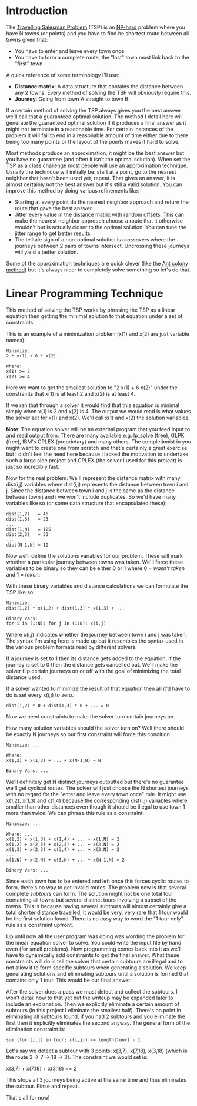 # Introduction

The [Travelling Salesman Problem](http://en.wikipedia.org/wiki/Travelling_salesman_problem) (TSP) is an [NP-hard](http://www.quora.com/What-are-P-NP-NP-complete-and-NP-hard) problem where you have N towns (or points) and you have to find he shortest route between all towns given that:

*   You have to enter and leave every town once
*   You have to form a complete route, the "last" town must link back to the "first" town

A quick reference of some terminology I'll use:
*   **Distance matrix**: A data structure that contains the distance between any 2 towns. Every method of solving the TSP will obviously require this.
*   **Journey**: Going from town A straight to town B.

If a certain method of solving the TSP always gives you the best answer we'll call that a guaranteed optimal solution. The method I detail here will generate the guaranteed optimal solution if it produces a final answer as it might not terminate in a reasonable time. For certain instances of the problem it will fail to end in a reasonable amount of time either due to there being too many points or the layout of the points makes it hard to solve.

Most methods produce an approximation, it might be the best answer but you have no guarantee (and often it isn't the optimal solution). When set the TSP as a class challenge most people will use an approximation technique. Usually the technique will initially be: start at a point, go to the nearest neighbor that hasn't been used yet, repeat. That gives an answer, it is almost certainly not the best answer but it's still a valid solution. You can improve this method by doing various refinements like:

*   Starting at every point do the nearest neighbor approach and return the route that gave the best answer
*   Jitter every value in the distance matrix with random offsets. This can make the nearest neighbor approach choose a route that it otherwise wouldn't but is actually closer to the optimal solution. You can tune the jitter range to get better results.
*   The telltale sign of a non-optimal solution is *crossovers* where the journeys between 2 pairs of towns intersect. Uncrossing these journeys will yield a better solution.

Some of the approximation techniques are quick clever (like the [Ant colony method](http://en.wikipedia.org/wiki/Travelling_salesman_problem#Ant_colony_optimization)) but it's always nicer to completely solve something so let's do that.

# Linear Programming Technique

This method of solving the TSP works by phrasing the TSP as a linear equation then getting the minimal solution to that equation under a set of constraints.

This is an example of a minimization problem (x(1) and x(2) are just variable names):  
    
    Minimize:
    2 * x(1) + 6 * x(2)
    
    Where:
    x(1) >= 2
    x(2) >= 4

Here we want to get the smallest solution to "2 x(1) + 6 x(2)" under the constraints that x(1) is at least 2 and x(2) is at least 4.

If we ran that through a solver it would find that this equation is minimal simply when x(1) is 2 and x(2) is 4. The output we would read is what values the solver set for x(1) and x(2). We'll call x(1) and x(2) the solution variables.

**Note**: The equation solver will be an external program that you feed input to and read output from. There are many available e.g. lp_solve (free), GLPK (free), IBM's CPLEX (proprietary) and many others. The completionist in you might want to create one from scratch and that's certainly a great exercise but I didn't feel the need here because I lacked the motivation to undertake such a large side project and CPLEX (the solver I used for this project) is just so incredibly fast.

Now for the real problem. We'll represent the distance matrix with many dist(i,j) variables where dist(i,j) represents the distance between town i and j. Since the distance between town i and j is the same as the distance between town j and i we won't include duplicates. So we'd have many variables like so (or some data structure that encapsulated these):

    dist(1,2)   = 46
    dist(1,3)   = 23
    ...
    dist(1,N)   = 125
    dist(2,3)   = 33
    ...
    dist(N-1,N) = 12

Now we'll define the solutions variables for our problem. These will mark whether a particular journey between towns was taken. We'll force these variables to be binary so they can be either 0 or 1 where 0 = *wasn't taken* and 1 = *taken*.

With these binary variables and distance calculations we can formulate the TSP like so:

    Minimize:
    dist(1,2) * x(1,2) + dist(1,3) * x(1,3) + ...
    
    Binary Vars:
    for i in (1:N): for j in (1:N): x(i,j)

Where x(i,j) indicates whether the journey between town i and j was taken. The syntax I'm using here is made up but it resembles the syntax used in the various problem formats read by different solvers.

If a journey is set to 1 then its distance gets added to the equation, if the journey is set to 0 then the distance gets cancelled out. We'll make the solver flip certain journeys on or off with the goal of minimizing the total distance used.

If a solver wanted to minimize the result of that equation then all it'd have to do is set every x(i,j) to zero.

    dist(1,2) * 0 + dist(1,3) * 0 + ... = 0

Now we need constraints to make the solver turn certain journeys on.

How many solution variables should the solver turn on? Well there should be exactly N journeys so our first constraint will force this condition.

    Minimize: ...
    
    Where:
    x(1,2) + x(1,3) + ... + x(N-1,N) = N
    
    Binary Vars: ...

We'll definitely get N distinct journeys outputted but there's no guarantee we'll get cyclical routes. The solver will just choose the N shortest journeys with no regard for the "enter and leave every town once" rule. It might use x(1,2), x(1,3) and x(1,4) because the corresponding dist(i,j) variables where smaller than other distances even though it should be illegal to use town 1 more than twice. We can phrase this rule as a constraint:

    Minimize: ...
    
    Where: ...
    x(1,2) + x(1,3) + x(1,4) + ... + x(1,N) = 2
    x(1,2) + x(2,3) + x(2,4) + ... + x(2,N) = 2
    x(1,3) + x(2,3) + x(3,4) + ... + x(3,N) = 2
    ...
    x(1,N) + x(2,N) + x(3,N) + ... + x(N-1,N) = 2
    
    Binary Vars: ...

Since each town has to be entered and left once this forces cyclic routes to form, there's no way to get invalid routes. The problem now is that several complete *subtours* can form. The solution might not be one total tour containing all towns but several distinct tours involving a subset of the towns. This is because having several subtours will almost certainly give a total shorter distance travelled, it would be very, very rare that 1 tour would be the first solution found. There is no easy way to word the "1 tour only" rule as a constraint upfront.

Up until now all the user program was doing was wording the problem for the linear equation solver to solve. You could write the input file by hand even (for small problems). Now programming comes back into it as we'll have to dynamically add constraints to get the final answer. What these constraints will do is tell the solver that certain subtours are illegal and to not allow it to form specific subtours when generating a solution. We keep generating solutions and eliminating subtours until a solution is formed that contains only 1 tour. This would be our final answer.

After the solver does a pass we must detect and collect the subtours. I won't detail how to that yet but the writeup may be expanded later to include an explanation. Then we explicitly eliminate a certain amount of subtours (in this project I eliminate the smallest half). There's no point in eliminating all subtours found, if you had 2 subtours and you eliminate the first then it implicitly eliminates the second anyway. The general form of the elimination constraint is:

    sum (for (i,j) in tour; x(i,j)) <= length(tour) - 1

Let's say we detect a subtour with 3 points: x(3,7), x(7,18), x(3,18) (which is the route 3 -> 7 -> 18 -> 3). The constraint we would set is:

   x(3,7) + x(7,18) + x(3,18) <= 2

This stops all 3 journeys being active at the same time and thus eliminates the subtour. Rinse and repeat.

That's all for now!
